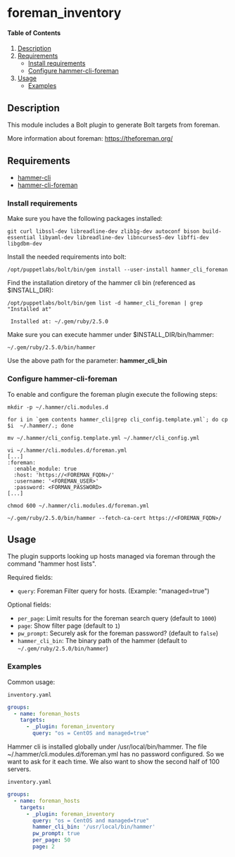 # foreman_inventory

#### Table of Contents

1. [Description](#description)
2. [Requirements](#requirements)
    * [Install requirements](#install-requirements)
    * [Configure hammer-cli-foreman](#configure-hammer-cli-foreman)
3. [Usage](#usage)
    * [Examples](#examples)

## Description

This module includes a Bolt plugin to generate Bolt targets from foreman.

More information about foreman: https://theforeman.org/

## Requirements

* [hammer-cli](https://github.com/theforeman/hammer-cli)
* [hammer-cli-foreman](https://github.com/theforeman/hammer-cli-foreman)


### Install requirements
Make sure you have the following packages installed:

``` text
git curl libssl-dev libreadline-dev zlib1g-dev autoconf bison build-essential libyaml-dev libreadline-dev libncurses5-dev libffi-dev libgdbm-dev
```

Install the needed requirements into bolt:

``` text
/opt/puppetlabs/bolt/bin/gem install --user-install hammer_cli_foreman
```

Find the installation diretory of the hammer cli bin (referenced as $INSTALL_DIR):

``` text
/opt/puppetlabs/bolt/bin/gem list -d hammer_cli_foreman | grep "Installed at"

 Installed at: ~/.gem/ruby/2.5.0
``` 

Make sure you can execute hammer under $INSTALL_DIR/bin/hammer:

``` 
~/.gem/ruby/2.5.0/bin/hammer
``` 

Use the above path for the parameter: **hammer_cli_bin**

### Configure hammer-cli-foreman
To enable and configure the foreman plugin execute the following steps:

``` 
mkdir -p ~/.hammer/cli.modules.d

for i in `gem contents hammer_cli|grep cli_config.template.yml`; do cp $i  ~/.hammer/.; done

mv ~/.hammer/cli_config.template.yml ~/.hammer/cli_config.yml

vi ~/.hammer/cli.modules.d/foreman.yml
[...]
:foreman:
  :enable_module: true
  :host: 'https://<FOREMAN_FQDN>/'
  :username: '<FOREMAN_USER>'
  :password: <FORMAN_PASSWORD>
[...]

chmod 600 ~/.hammer/cli.modules.d/foreman.yml

~/.gem/ruby/2.5.0/bin/hammer --fetch-ca-cert https://<FOREMAN_FQDN>/
``` 

## Usage

The plugin supports looking up hosts managed via foreman through the command "hammer host lists".

Required fields:
-   `query`: Foreman Filter query for hosts. (Example: "managed=true")

Optional fields:
-   `per_page`: Limit results for the foreman search query (default to `1000`)
-   `page`: Show filter page (default to `1`)
-   `pw_prompt`: Securely ask for the foreman password? (default to `false`)
-   `hammer_cli_bin`: The binary path of the hammer (default to `~/.gem/ruby/2.5.0/bin/hammer`)

### Examples

Common usage:

`inventory.yaml`
```yaml
groups:
  - name: foreman_hosts
    targets:
      - _plugin: foreman_inventory
        query: "os = CentOS and managed=true"

```

Hammer cli is installed globally under /usr/local/bin/hammer. 
The file ~/.hammer/cli.modules.d/foreman.yml has no password configured. So we want to ask for it each time.
We also want to show the second half of 100 servers.

`inventory.yaml`
```yaml
groups:
  - name: foreman_hosts
    targets:
      - _plugin: foreman_inventory
        query: "os = CentOS and managed=true"
        hammer_cli_bin: '/usr/local/bin/hammer'
        pw_prompt: true
        per_page: 50
        page: 2
```

